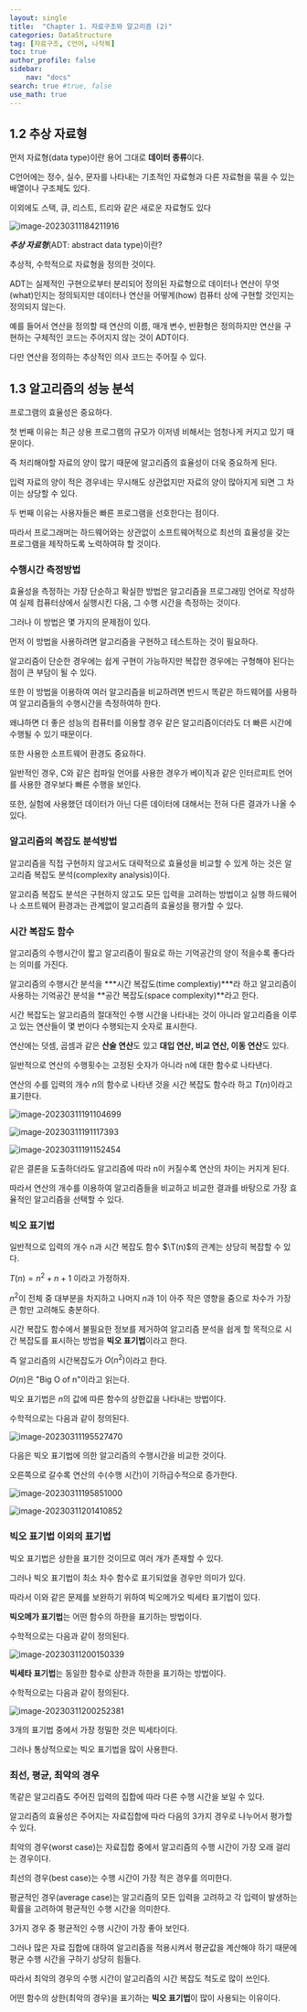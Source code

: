 ```yaml
---
layout: single
title:  "Chapter 1. 자료구조와 알고리즘 (2)"
categories: DataStructure
tag: [자료구조, C언어, 나작복]
toc: true
author_profile: false
sidebar:
    nav: "docs"
search: true #true, false
use_math: true
---
```


## 1.2 추상 자료형



먼저 자료형(data type)이란 용어 그대로 **데이터 종류**이다.

C언어에는 정수, 실수, 문자를 나타내는 기초적인 자료형과 다른 자료형을 묶을 수 있는 배열이나 구조체도 있다.

이외에도 스택, 큐, 리스트, 트리와 같은 새로운 자료형도 있다

![image-20230311184211916]({{site.url}}\images\2023-03-11-Review-DataStructure\image-20230311184211916.png)

***추상 자료형***(ADT: abstract data type)이란?

추상적, 수학적으로 자료형을 정의한 것이다.

ADT는 실제적인 구현으로부터 분리되어 정의된 자료형으로 데이터나 연산이 무엇(what)인지는 정의되지만 데이터나 연산을 어떻게(how) 컴퓨터 상에 구현할 것인지는 정의되지 않는다.

예를 들어서 연산을 정의할 때 연산의 이름, 매개 변수, 반환형은 정의하지만 연산을 구현하는 구체적인 코드는 주어지지 않는 것이 ADT이다.

다만 연산을 정의하는 추상적인 의사 코드는 주어질 수 있다.



## 1.3 알고리즘의 성능 분석

프로그램의 효율성은 중요하다.

첫 번째 이유는 최근 상용 프로그램의 규모가 이저넹 비해서는 엄청나게 커지고 있기 때문이다.

즉 처리해야할 자료의 양이 많기 때문에 알고리즘의 효율성이 더욱 중요하게 된다.

입력 자료의 양이 적은 경우네는 무시해도 상관없지만 자료의 양이 많아지게 되면 그 차이는 상당할 수 있다.

두 번째 이유는 사용자들은 빠른 프로그램을 선호한다는 점이다.

따라서 프로그래머는 하드웨어와는 상관없이 소프트웨어적으로 최선의 효율성을 갖는 프로그램을 제작하도록 노력하여햐 할 것이다.



### 수행시간 측정방법

효율성을 측정하는 가장 단순하고 확실한 방법은 알고리즘을 프로그래밍 언어로 작성하여 실제 컴퓨터상에서 실행시킨 다음, 그 수행 시간을 측정하는 것이다.

그러나 이 방법은 몇 가지의 문제점이 있다.

먼저 이 방법을 사용하려면 알고리즘을 구현하고 테스트하는 것이 필요하다.

알고리즘이 단순한 경우에는 쉽게 구현이 가능하지만 복잡한 경우에는 구형해야 된다는 점이 큰 부담이 될 수 있다.

또한 이 방법을 이용하여 여러 알고리즘을 비교하려면 반드시 똑같은 하드웨어를 사용하여 알고리즘들의 수행시간을 측정하여하 한다.

왜냐하면 더 좋은 성능의 컴퓨터를 이용할 경우 같은 알고리즘이더라도 더 빠른 시간에 수행될 수 있기 때문이다.

또한 사용한 소프트웨어 환경도 중요하다.

일반적인 경우, C와 같은 컴파일 언어를 사용한 경우가 베이직과 같은 인터르피트 언어를 사용한 경우보다 빠른 수행을 보인다.

또한, 실험에 사용했던 데이터가 아닌 다른 데이터에 대해서는 전혀 다른 결과가 나올 수 있다.



### 알고리즘의 복잡도 분석방법

알고리즘을 직접 구현하지 않고서도 대략적으로 효율성을 비교할 수 있게 하는 것은 알고리즘 복잡도 분석(complexity analysis)이다.

알고리즘 복잡도 분석은 구현하지 않고도 모든 입력을 고려하는 방법이고 실행 하드웨어나 소프트웨어 환경과는 관계없이 알고리즘의 효율성을 평가할 수 있다.



### 시간 복잡도 함수

알고리즘의 수행시간이 짧고 알고리즘이 필요로 하는 기억공간의 양이 적을수록 좋다라는 의미를 가진다.

알고리즘의 수행시간 분석을 ***시간 복잡도(time complextiy)***라 하고 알고리즘이 사용하는 기억공간 분석을 **공간 복잡도(space complexity)**라고 한다.

시간 복잡도는 알고리즘의 절대적인 수행 시간을 나타내는 것이 아니라 알고리즘을 이루고 있는 연산들이 몇 번이다 수행되는지 숫자로 표시한다.

연산에는 덧셈, 곱셈과 같은 **산술 연산**도 있고 **대입 연산, 비교 연산, 이동 연산**도 있다.

일반적으로 연산의 수행횟수는 고정된 숫자가 아니라 n에 대한 함수로 나타낸다.

연산의 수를 입력의 개수 $n$의 함수로 나타낸 것을 시간 복잡도 함수라 하고 $T(n)$이라고 표기한다.

![image-20230311191104699]({{site.url}}\images\2023-03-11-Review-DataStructure\image-20230311191104699.png)

![image-20230311191117393]({{site.url}}\images\2023-03-11-Review-DataStructure\image-20230311191117393.png)

![image-20230311191152454]({{site.url}}\images\2023-03-11-Review-DataStructure\image-20230311191152454.png)

같은 결론을 도출하더라도 알고리즘에 따라 n이 커질수록 연산의 차이는 커지게 된다.

따라서 연산의 개수를 이용하여 알고리즘들을 비교하고 비교한 결과를 바탕으로 가장 효율적인 알고리즘을 선택할 수 있다.



### 빅오 표기법

일반적으로 입력의 개수 n과 시간 복잡도 함수 $\T(n)\$의 관계는 상당히 복잡할 수 있다.

$T(n) = n^2 + n + 1$ 이라고 가정하자.

$n^2$이 전체 중 대부분을 차지하고 나머지 $n$과 1이 아주 작은 영향을 줌으로 차수가 가장 큰 항만 고려해도 충분하다.

시간 복잡도 함수에서 불필요한 정보를 제거하여 알고리즘 분석을 쉽게 할 목적으로 시간 복잡도를 표시하는 방법을 **빅오 표기법**이라고 한다.

즉 알고리즘의 시간복잡도가 $O(n^2)$이라고 한다.

$O(n)%$은 "Big O of n"이라고 읽는다.

빅오 표기법은 $n$의 값에 따른 함수의 상한값을 나타내는 방법이다.

수학적으로는 다음과 같이 정의된다.

![image-20230311195527470]({{site.url}}\images\2023-03-11-Review-DataStructure\image-20230311195527470.png)

다음은 빅오 표기법에 의한 알고리즘의 수행시간을 비교한 것이다.

오른쪽으로 갈수록 연산의 수(수행 시간)이 기하급수적으로 증가한다.

![image-20230311195851000]({{site.url}}\images\2023-03-11-Review-DataStructure\image-20230311195851000.png)

![image-20230311201410852]({{site.url}}\images\2023-03-11-Review-DataStructure\image-20230311201410852.png)

### 빅오 표기법 이외의 표기법

빅오 표기법은 상한을 표기한 것이므로 여러 개가 존재할 수 있다.

그러나 빅오 표기법이 최소 차수 함수로 표기되었을 경우만 의미가 있다.

따라서 이와 같은 문제를 보완하기 위하여 빅오메가오 빅세타 표기법이 있다.

**빅오메가 표기법**는 어떤 함수의 하한을 표기하는 방법이다.

수학적으로는 다음과 같이 정의된다.

![image-20230311200150339]({{site.url}}\images\2023-03-11-Review-DataStructure\image-20230311200150339.png)

**빅세타 표기법**는 동일한 함수로 상한과 하한을 표기하는 방법이다.

수학적으로는 다음과 같이 정의된다.

![image-20230311200252381]({{site.url}}\images\2023-03-11-Review-DataStructure\image-20230311200252381.png)



3개의 표기법 중에서 가장 정밀한 것은 빅세타이다.

그러나 통상적으로는 빅오 표기법을 많이 사용한다.



### 최선, 평균, 최악의 경우

똑같은 알고리즘도 주어진 입력의 집합에 따라 다른 수행 시간을 보일 수 있다.

알고리즘의 효율성은 주어지는 자료집합에 따라 다음의 3가지 경우로 나누어서 평가할 수 있다.

최악의 경우(worst case)는 자료집합 중에서 알고리즘의 수행 시간이 가장 오래 걸리는 경우이다.

최선의 경우(best case)는 수행 시간이 가장 적은 경우를 의미한다.

평균적인 경우(average case)는 알고리즘의 모든 입력을 고려하고 각 입력이 발생하는 확률을 고려하여 평균적인 수행 시간을 의미한다.



3가지 경우 중 평균적인 수행 시간이 가장 좋아 보인다.

그러나 많은 자료 집합에 대하여 알고리즘을 적용시켜서 평균값을 계산해야 하기 때문에 평균 수행 시간을 구하기 상당히 힘들다.

따라서 최악의 경우의 수행 시간이 알고리즘의 시간 복잡도 척도로 많이 쓰인다.

어떤 함수의 상한(최악의 경우)을 표기하는 **빅오 표기법**이 많이 사용되는 이유이다.

